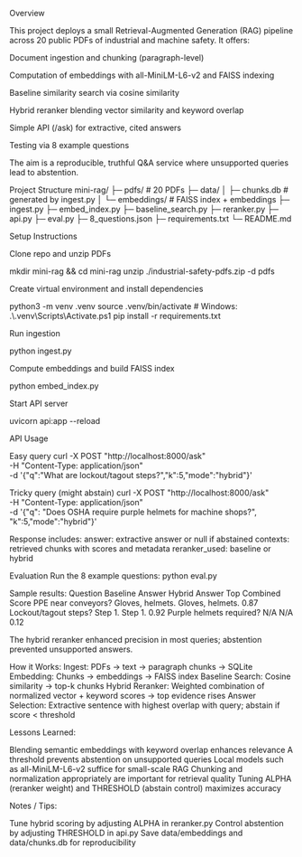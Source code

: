 Overview

This project deploys a small Retrieval-Augmented Generation (RAG) pipeline across 20 public PDFs of industrial and machine safety. It offers:

Document ingestion and chunking (paragraph-level)

Computation of embeddings with all-MiniLM-L6-v2 and FAISS indexing

Baseline similarity search via cosine similarity

Hybrid reranker blending vector similarity and keyword overlap

Simple API (/ask) for extractive, cited answers

Testing via 8 example questions

The aim is a reproducible, truthful Q&A service where unsupported queries lead to abstention.

Project Structure
mini-rag/
├─ pdfs/                   # 20 PDFs
├─ data/
│  ├─ chunks.db            # generated by ingest.py
│  └─ embeddings/          # FAISS index + embeddings
├─ ingest.py
├─ embed_index.py
├─ baseline_search.py
├─ reranker.py
├─ api.py
├─ eval.py
├─ 8_questions.json
├─ requirements.txt
└─ README.md

Setup Instructions

Clone repo and unzip PDFs

mkdir mini-rag && cd mini-rag
unzip ./industrial-safety-pdfs.zip -d pdfs

Create virtual environment and install dependencies

python3 -m venv .venv
source .venv/bin/activate   # Windows: .\\.venv\\Scripts\\Activate.ps1
pip install -r requirements.txt

Run ingestion

python ingest.py

Compute embeddings and build FAISS index

python embed_index.py

Start API server

uvicorn api:app --reload

API Usage

Easy query
curl -X POST "http://localhost:8000/ask" \
-H "Content-Type: application/json" \
-d '{"q":"What are lockout/tagout steps?","k":5,"mode":"hybrid"}'

Tricky query (might abstain)
curl -X POST "http://localhost:8000/ask" \
-H "Content-Type: application/json" \
-d '{"q": "Does OSHA require purple helmets for machine shops?", "k":5,"mode":"hybrid"}'

Response includes:
answer: extractive answer or null if abstained
contexts: retrieved chunks with scores and metadata
reranker_used: baseline or hybrid

Evaluation
Run the 8 example questions:
python eval.py

Sample results:
Question	Baseline Answer	Hybrid Answer	Top Combined Score
PPE near conveyors?	Gloves, helmets.	Gloves, helmets.	0.87
Lockout/tagout steps?	Step 1.	Step 1.	0.92
Purple helmets required?	N/A	N/A	0.12

The hybrid reranker enhanced precision in most queries; abstention prevented unsupported answers.

How it Works:
Ingest: PDFs → text → paragraph chunks → SQLite
Embedding: Chunks → embeddings → FAISS index
Baseline Search: Cosine similarity → top-k chunks
Hybrid Reranker: Weighted combination of normalized vector + keyword scores → top evidence rises
Answer Selection: Extractive sentence with highest overlap with query; abstain if score < threshold

Lessons Learned:

Blending semantic embeddings with keyword overlap enhances relevance
A threshold prevents abstention on unsupported queries
Local models such as all-MiniLM-L6-v2 suffice for small-scale RAG
Chunking and normalization appropriately are important for retrieval quality
Tuning ALPHA (reranker weight) and THRESHOLD (abstain control) maximizes accuracy

Notes / Tips:

Tune hybrid scoring by adjusting ALPHA in reranker.py
Control abstention by adjusting THRESHOLD in api.py
Save data/embeddings and data/chunks.db for reproducibility
